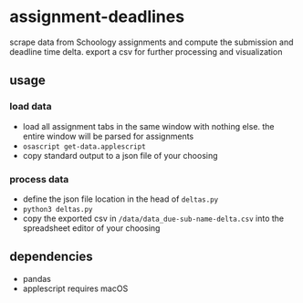 # assignment-deadlines
scrape data from Schoology assignments and compute the submission and deadline time delta. export a csv for further processing and visualization
 
## usage
### load data
* load all assignment tabs in the same window with nothing else. the entire window will be parsed for assignments
* `osascript get-data.applescript`
* copy standard output to a json file of your choosing
### process data
* define the json file location in the head of `deltas.py`
* `python3 deltas.py`
* copy the exported csv in `/data/data_due-sub-name-delta.csv` into the spreadsheet editor of your choosing

## dependencies
* pandas
* applescript requires macOS
